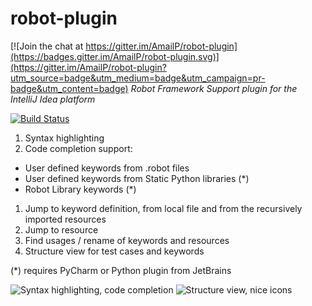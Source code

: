 # robot-plugin

[![Join the chat at https://gitter.im/AmailP/robot-plugin](https://badges.gitter.im/AmailP/robot-plugin.svg)](https://gitter.im/AmailP/robot-plugin?utm_source=badge&utm_medium=badge&utm_campaign=pr-badge&utm_content=badge)
_Robot Framework Support plugin for the IntelliJ Idea platform_

[![Build Status](https://travis-ci.org/AmailP/robot-plugin.svg?branch=master)](https://travis-ci.org/AmailP/robot-plugin)

1. Syntax highlighting
1. Code completion support:
  - User defined keywords from .robot files
  - User defined keywords from Static Python libraries (*)
  - Robot Library keywords (*)
1. Jump to keyword definition, from local file and from the recursively imported resources
1. Jump to resource
1. Find usages / rename of keywords and resources
1. Structure view for test cases and keywords

(*) requires PyCharm or Python plugin from JetBrains

![Syntax highlighting, code completion](/img/CodeCompletion.png)
![Structure view, nice icons](/img/StructureView.png)
